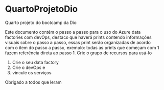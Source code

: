# QuartoProjetoDio

Quarto projeto do bootcamp da Dio

Este documento contém o passo a passo para o uso do Azure data factories com devOps, destaco que haverá prints contendo informações visuais sobre o passo a passo, essas print serão organizadas de acordo com o item do passo a passo, exemplo: todas as prints que começam com 1 fazem referência direta ao 
passo 1. Crie o grupo de recursos para usá-lo

1. Crie o seu data factory
2. Crie o devOps e 
3. vincule os serviços

Obrigado a todos que leram


